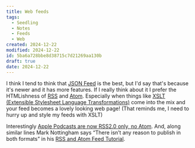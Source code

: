 ```yaml
---
title: Web feeds
tags:
  - Seedling
  - Notes
  - Feeds
  - Web
created: 2024-12-22
modified: 2024-12-22
id: 5ba6a728bbe8d38715c7d21269aa130b
draft: true
date: 2024-12-22
---
```

I think I tend to think that [JSON Feed](https://www.jsonfeed.org/) is the best, but I'd say that's because it's newer and it has more features. If I really think about it I prefer the HTMLishness of [RSS](https://www.rssboard.org/rss-specification) and [Atom](https://www.rfc-editor.org/rfc/rfc4287.html). Especially when things like [XSLT (Extensible Stylesheet Language Transformations)](https://www.w3.org/TR/xslt-30/) come into the mix and your feed becomes a lovely looking web page! (That reminds me, I need to hurry up and style my feeds with XSLT)

Interestingly [Apple Podcasts are now RSS2.0 only, no Atom](https://podcasters.apple.com/support/823-podcast-requirements). And, along similar lines Mark Nottingham says <q cite="https://www.mnot.net/rss/tutorial/">There isn’t any reason to publish in both formats</q> in his [RSS and Atom Feed Tutorial](https://www.mnot.net/rss/tutorial/).